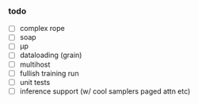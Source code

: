 ### todo
- [ ] complex rope
- [ ] soap
- [ ] μp
- [ ] dataloading (grain)
- [ ] multihost
- [ ] fullish training run
- [ ] unit tests
- [ ] inference support (w/ cool samplers paged attn etc)
